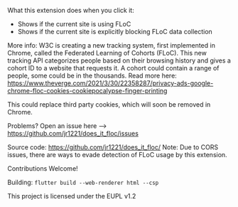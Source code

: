 What this extension does when you click it:
-  Shows if the current site is using FLoC
-  Shows if the current site is explicitly blocking FLoC data collection

More info:
W3C is creating a new tracking system, first implemented in Chrome, called the Federated Learning of Cohorts (FLoC).  This new tracking API categorizes people based on their browsing history and gives a cohort ID to a website that requests it.  A cohort could contain a range of people, some could be in the thousands.  Read more here: https://www.theverge.com/2021/3/30/22358287/privacy-ads-google-chrome-floc-cookies-cookiepocalypse-finger-printing

This could replace third party cookies, which will soon be removed in Chrome.

Problems? Open an issue here --> https://github.com/jr1221/does_it_floc/issues

Source code: https://github.com/jr1221/does_it_floc/
Note: Due to CORS issues, there are ways to evade detection of FLoC usage by this extension.

Contributions Welcome!

Building:
`flutter build --web-renderer html --csp`

This project is licensed under the EUPL v1.2